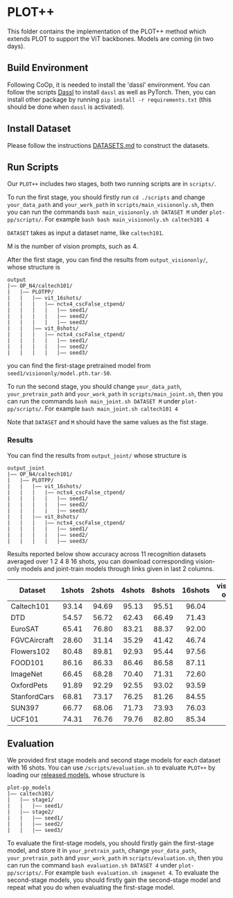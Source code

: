 # PLOT++
This folder contains the implementation of the PLOT++ method which extends PLOT to support the ViT backbones. Models are coming (in two days). 


## Build Environment
Following CoOp, it is needed to install the 'dassl' environment. You can follow the scripts [Dassl](https://github.com/KaiyangZhou/Dassl.pytorch#installation) to install `dassl` as well as PyTorch. Then, you can install other package by running `pip install -r requirements.txt` (this should be done when `dassl` is activated).


## Install Dataset
Please follow the instructions [DATASETS.md](https://github.com/KaiyangZhou/CoOp/blob/main/DATASETS.md) to construct the datasets.


## Run Scripts


Our `PLOT++` includes two stages, both two running scripts are in `scripts/`. 

To run the first stage, you should firstly run `cd ./scripts` and change `your_data_path` and `your_work_path` in `scripts/main_visiononly.sh`, then you can run the commands `bash main_visiononly.sh DATASET M` under `plot-pp/scripts/`. For example `bash bash main_visiononly.sh caltech101 4`

`DATASET` takes as input a dataset name, like `caltech101`. 

M is the number of vision prompts, such as 4.

After the first stage, you can find the results from `output_visiononly/`, whose structure is
```
output
|–– OP_N4/caltech101/
|   |–– PLOTPP/
|   |   |–– vit_16shots/
|   |   |   |–– nctx4_cscFalse_ctpend/
|   |   |   |   |–– seed1/
|   |   |   |   |–– seed2/
|   |   |   |   |–– seed3/
|   |   |–– vit_8shots/
|   |   |   |–– nctx4_cscFalse_ctpend/
|   |   |   |   |–– seed1/
|   |   |   |   |–– seed2/
|   |   |   |   |–– seed3/
```
you can find the first-stage pretrained model from `seed1/visiononly/model.pth.tar-50`.

To run the second stage, you should change `your_data_path`, `your_pretrain_path` and `your_work_path` in `scripts/main_joint.sh`, then you can run the commands `bash main_joint.sh DATASET M` under `plot-pp/scripts/`. For example `bash main_joint.sh caltech101 4`

Note that `DATASET` and `M` should have the same values as the fist stage.

### Results

You can find the results from `output_joint/` whose structure is

```
output_joint
|–– OP_N4/caltech101/
|   |–– PLOTPP/
|   |   |–– vit_16shots/
|   |   |   |–– nctx4_cscFalse_ctpend/
|   |   |   |   |–– seed1/
|   |   |   |   |–– seed2/
|   |   |   |   |–– seed3/
|   |   |–– vit_8shots/
|   |   |   |–– nctx4_cscFalse_ctpend/
|   |   |   |   |–– seed1/
|   |   |   |   |–– seed2/
|   |   |   |   |–– seed3/
```
Results reported below show accuracy across 11 recognition datasets averaged over 1 2 4 8 16 shots, you can download corresponding vision-only models and joint-train models through links given in last 2 columns.

| Dataset      | 1shots | 2shots | 4shots | 8shots | 16shots | vision-only                                | joint                                       |
|------------  |:-----:|:-----:|:-----:|:-----:|:-----:|:-----------:|:--------------------------------------------------------------------------:|
| Caltech101   | 93.14 | 94.69 | 95.13 | 95.51 | 96.04 |                                  |                                          | 
| DTD          | 54.57 | 56.72 | 62.43 | 66.49 | 71.43 |                                  |                                          | 
| EuroSAT      | 65.41 | 76.80 | 83.21 | 88.37 | 92.00 |                                  |                                          | 
| FGVCAircraft | 28.60 | 31.14 | 35.29 | 41.42 | 46.74 |                                  |                                          | 
| Flowers102   | 80.48 | 89.81 | 92.93 | 95.44 | 97.56 |                                  |                                          | 
| FOOD101      | 86.16 | 86.33 | 86.46 | 86.58 | 87.11 |                                  |                                          | 
| ImageNet     | 66.45 | 68.28 | 70.40 | 71.31 | 72.60 |                                  |                                          | 
| OxfordPets   | 91.89 | 92.29 | 92.55 | 93.02 | 93.59 |                                  |                                          | 
| StanfordCars | 68.81 | 73.17 | 76.25 | 81.26 | 84.55 |                                  |                                          | 
| SUN397       | 66.77 | 68.06 | 71.73 | 73.93 | 76.03 |                                  |                                          | 
| UCF101       | 74.31 | 76.76 | 79.76 | 82.80 | 85.34 |                                  |                                          | 

## Evaluation


We provided first stage models and second stage models for each dataset with 16 shots. You can use `/scripts/evaluation.sh` to evaluate `PLOT++` by loading our [released models](https://mbzuaiac-my.sharepoint.com/:f:/g/personal/zhengqing_gao_mbzuai_ac_ae/EkruysJGUtRDkxUDb11a4p8BbFyAjVIdAqDJ1KSO9M5Q9A?e=8bgtnP), whose structure is

```
plot-pp_models
|–– caltech101/
|   |–– stage1/
|   |   |–– seed1/
|   |–– stage2/
|   |   |–– seed1/
|   |   |–– seed2/
|   |   |–– seed3/
```

To evaluate the first-stage models, you should firstly gain the first-stage model, and store it in `your_pretrain_path`, change `your_data_path`, `your_pretrain_path` and `your_work_path` in `scripts/evaluation.sh`, then you can run the command `bash evaluation.sh DATASET 4` under `plot-pp/scripts/`. For example `bash evaluation.sh imagenet 4`. To evaluate the second-stage models, you should firstly gain the second-stage model and repeat what you do when evaluating the first-stage model.
